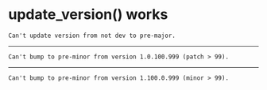 # update_version() works

    Can't update version from not dev to pre-major.

---

    Can't bump to pre-minor from version 1.0.100.999 (patch > 99).

---

    Can't bump to pre-minor from version 1.100.0.999 (minor > 99).

